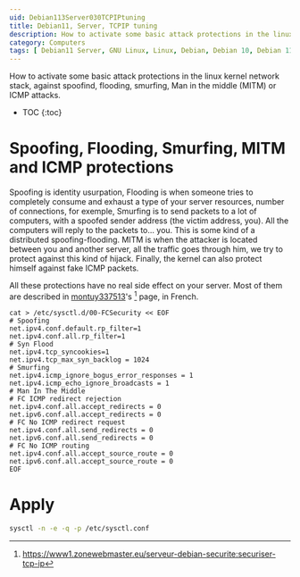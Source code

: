 ```yaml
---
uid: Debian113Server030TCPIPtuning
title: Debian11, Server, TCPIP tuning
description: How to activate some basic attack protections in the linux kernel network stack, against spoofind, flooding, smurfing, Man in the middle (MITM) or ICMP attacks.
category: Computers
tags: [ Debian11 Server, GNU Linux, Linux, Debian, Debian 10, Debian 11, Buster, Bullseye, Server, Installation ]
---
```


How to activate some basic attack protections in the linux kernel network stack, against spoofind, flooding, smurfing, Man in the middle (MITM) or ICMP attacks.

* TOC
{:toc}

# Spoofing, Flooding, Smurfing, MITM and ICMP protections

Spoofing is identity usurpation, Flooding is when someone tries to completely consume and exhaust a type of your server resources, number of connections, for exemple, Smurfing is to send packets to a lot of computers, with a spoofed sender address (the victim address, you). All the computers will reply to the packets to... you. This is some kind of a distributed spoofing-flooding. MITM is when the attacker is located between you and another server, all the traffic goes through him, we try to protect against this kind of hijack. Finally, the kernel can also protect himself against fake ICMP packets. 

All these protections have no real side effect on your server. Most of them are described in [montuy337513]'s [^1] page, in French.

```properties
cat > /etc/sysctl.d/00-FCSecurity << EOF
# Spoofing
net.ipv4.conf.default.rp_filter=1
net.ipv4.conf.all.rp_filter=1
# Syn Flood
net.ipv4.tcp_syncookies=1
net.ipv4.tcp_max_syn_backlog = 1024
# Smurfing
net.ipv4.icmp_ignore_bogus_error_responses = 1
net.ipv4.icmp_echo_ignore_broadcasts = 1
# Man In The Middle
# FC ICMP redirect rejection
net.ipv4.conf.all.accept_redirects = 0
net.ipv6.conf.all.accept_redirects = 0
# FC No ICMP redirect request
net.ipv4.conf.all.send_redirects = 0
net.ipv6.conf.all.send_redirects = 0
# FC No ICMP routing
net.ipv4.conf.all.accept_source_route = 0
net.ipv6.conf.all.accept_source_route = 0
EOF
```

# Apply
```bash
sysctl -n -e -q -p /etc/sysctl.conf
```

[montuy337513]: https://www1.zonewebmaster.eu/serveur-debian-securite:securiser-tcp-ip "Sécurisation de TCP/IP sur votre serveur dédié"
[^1]: https://www1.zonewebmaster.eu/serveur-debian-securite:securiser-tcp-ip 
